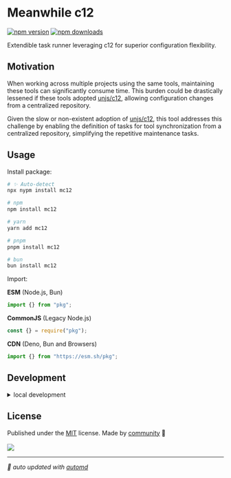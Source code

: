 # Meanwhile c12

<!-- automd:badges color=yellow -->

[![npm version](https://flat.badgen.net/npm/v/mc12?color=yellow)](https://npmjs.com/package/mc12)
[![npm downloads](https://flat.badgen.net/npm/dm/mc12?color=yellow)](https://npmjs.com/package/mc12)

<!-- /automd -->

Extendible task runner leveraging c12 for superior configuration flexibility.

## Motivation

When working across multiple projects using the same tools, maintaining these tools can significantly consume time. This burden could be drastically lessened if these tools adopted [unjs/c12](https://github.com/unjs/c12), allowing configuration changes from a centralized repository.

Given the slow or non-existent adoption of [unjs/c12](https://github.com/unjs/c12), this tool addresses this challenge by enabling the definition of tasks for tool synchronization from a centralized repository, simplifying the repetitive maintenance tasks.

## Usage

Install package:

<!-- automd:pm-install -->

```sh
# ✨ Auto-detect
npx nypm install mc12

# npm
npm install mc12

# yarn
yarn add mc12

# pnpm
pnpm install mc12

# bun
bun install mc12
```

<!-- /automd -->

Import:

<!-- automd:jsimport cjs cdn name="pkg" -->

**ESM** (Node.js, Bun)

```js
import {} from "pkg";
```

**CommonJS** (Legacy Node.js)

```js
const {} = require("pkg");
```

**CDN** (Deno, Bun and Browsers)

```js
import {} from "https://esm.sh/pkg";
```

<!-- /automd -->

## Development

<details>

<summary>local development</summary>

- Clone this repository
- Install latest LTS version of [Node.js](https://nodejs.org/en/)
- Enable [Corepack](https://github.com/nodejs/corepack) using `corepack enable`
- Install dependencies using `pnpm install`
- Run interactive tests using `pnpm dev`

</details>

## License

<!-- automd:contributors license=MIT -->

Published under the [MIT](https://github.com/srbarba/mc12/blob/main/LICENSE) license.
Made by [community](https://github.com/srbarba/mc12/graphs/contributors) 💛
<br><br>
<a href="https://github.com/srbarba/mc12/graphs/contributors">
<img src="https://contrib.rocks/image?repo=srbarba/mc12" />
</a>

<!-- /automd -->

<!-- automd:with-automd -->

---

_🤖 auto updated with [automd](https://automd.unjs.io)_

<!-- /automd -->
